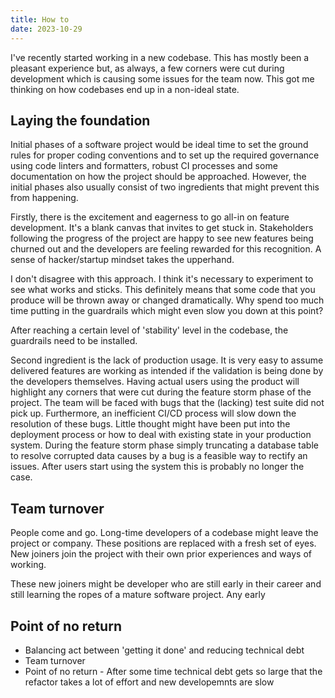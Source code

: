 ```yaml
---
title: How to 
date: 2023-10-29
---
```


I've recently started working in a new codebase. This has mostly been a pleasant experience but, as always, a few corners were cut during development which is causing some issues for the team now. This got me thinking on how codebases end up in a non-ideal state. 

## Laying the foundation

Initial phases of a software project would be ideal time to set the ground rules for proper coding conventions and to set up the required governance using code linters and formatters, robust CI processes and some documentation on how the project should be approached. However, the initial phases also usually consist of two ingredients that might prevent this from happening.

Firstly, there is the excitement and eagerness to go all-in on feature development. It's a blank canvas that invites to get stuck in. Stakeholders following the progress of the project are happy to see new features being churned out and the developers are feeling rewarded for this recognition. A sense of hacker/startup mindset takes the upperhand.

I don't disagree with this approach. I think it's necessary to experiment to see what works and sticks. This definitely means that some code that you produce will be thrown away or changed dramatically. Why spend too much time putting in the guardrails which might even slow you down at this point?

After reaching a certain level of 'stability' level in the codebase, the guardrails need to be installed. 

Second ingredient is the lack of production usage. It is very easy to assume delivered features are working as intended if the validation is being done by the developers themselves. Having actual users using the product will highlight any corners that were cut during the feature storm phase of the project. The team will be faced with bugs that the (lacking) test suite did not pick up. Furthermore, an inefficient CI/CD process will slow down the resolution of these bugs. Little thought might have been put into the deployment process or how to deal with existing state in your production system. During the feature storm phase simply truncating a database table to resolve corrupted data causes by a bug is a feasible way to rectify an issues. After users start using the system this is probably no longer the case. 

## Team turnover

People come and go. Long-time developers of a codebase might leave the project or company. These positions are replaced with a fresh set of eyes. New joiners join the project with their own prior experiences and ways of working.

These new joiners might be developer who are still early in their career and still learning the ropes of a mature software project. Any early 

## Point of no return

- Balancing act between 'getting it done' and reducing technical debt
- Team turnover
- Point of no return - After some time technical debt gets so large that the refactor takes a lot of effort and new developemnts are slow
